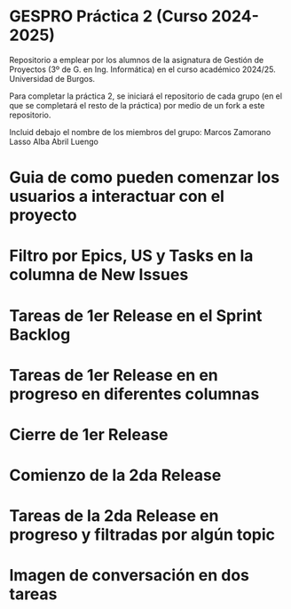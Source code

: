 # GESPRO Práctica 2 (Curso 2024-2025)
Repositorio a emplear por los alumnos de la asignatura de Gestión de Proyectos (3º de G. en Ing. Informática) en el curso académico 2024/25. Universidad de Burgos.

Para completar la práctica 2, se iniciará el repositorio de cada grupo (en el que se completará el resto de la práctica) por medio de un fork a este repositorio.

Incluid debajo el nombre de los miembros del grupo:
Marcos Zamorano Lasso
Alba Abril Luengo

# Guia de como pueden comenzar los usuarios a interactuar con el proyecto


# Filtro por Epics, US y Tasks en la columna de New Issues 

# Tareas de 1er Release en el Sprint Backlog 

# Tareas de 1er Release en en progreso en diferentes columnas

# Cierre de 1er Release

# Comienzo de la 2da Release

# Tareas de la 2da Release en progreso y filtradas por algún topic

# Imagen de conversación en dos tareas
